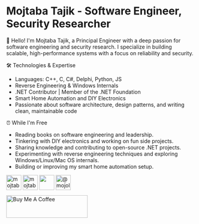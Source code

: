<!--
**MojtabaTajik/MojtabaTajik** is a ✨ _special_ ✨ repository because its `README.md` (this file) appears on your GitHub profile.

Here are some ideas to get you started:

- 🔭 I’m currently working on ...
- 🌱 I’m currently learning ...
- 👯 I’m looking to collaborate on ...
- 🤔 I’m looking for help with ...
- 💬 Ask me about ...
- 📫 How to reach me: ...
- 😄 Pronouns: ...
- ⚡ Fun fact: ...
-->

# Mojtaba Tajik - Software Engineer, Security Researcher

👋 Hello! I'm Mojtaba Tajik, a Principal Engineer with a deep passion for software engineering and security research. I specialize in building scalable, high-performance systems with a focus on reliability and security.

🛠️ Technologies & Expertise

- Languages: C++, C, C#, Delphi, Python, JS
- Reverse Engineering & Windows Internals
- .NET Contributor | Member of the .NET Foundation
- Smart Home Automation and DIY Electronics
- Passionate about software architecture, design patterns, and writing clean, maintainable code

⏰ While I'm Free

- Reading books on software engineering and leadership.
- Tinkering with DIY electronics and working on fun side projects.
- Sharing knowledge and contributing to open-source .NET projects.
- Experimenting with reverse engineering techniques and exploring Windows/Linux/Mac OS internals.
- Building or improving my smart home automation setup.

<a href="https://linkedin.com/in/mojtabatajik" target="blank"><img align="center" src="https://raw.githubusercontent.com/rahuldkjain/github-profile-readme-generator/master/src/images/icons/Social/linked-in-alt.svg" alt="mojtabatajik" height="40" width="40" /></a>
<a href="https://stackoverflow.com/users/380396/mojtaba-tajik" target="blank"><img align="center" src="https://raw.githubusercontent.com/rahuldkjain/github-profile-readme-generator/master/src/images/icons/Social/stack-overflow.svg" alt="mojtaba-tajik" height="40" width="40" /></a>
<a href="https://t.me/binbreaker" target="blank"><img align="center" src="https://upload.wikimedia.org/wikipedia/commons/thumb/8/82/Telegram_logo.svg/768px-Telegram_logo.svg.png" height="40" width="40" /></a>
<a href="https://medium.com/@mojole" target="blank"><img align="center" src="https://raw.githubusercontent.com/rahuldkjain/github-profile-readme-generator/master/src/images/icons/Social/medium.svg" alt="@mojole" height="40" width="40" /></a>

<a href="https://www.buymeacoffee.com/mojole" target="_blank"><img src="https://cdn.buymeacoffee.com/buttons/v2/default-yellow.png" alt="Buy Me A Coffee" style="height: 60px !important;width: 217px !important;" ></a>

